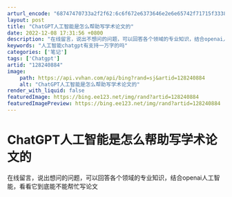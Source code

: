 ```yaml
---
arturl_encode: "68747470733a2f2f62:6c6f672e6373646e2e6e65742f71715f33383338393533332f:61727469636c652f64657461696c732f313238323430383834"
layout: post
title: "ChatGPT人工智能是怎么帮助写学术论文的"
date: 2022-12-08 17:31:56 +0800
description: "在线留言，说出不想问的问题，可以回答各个领域的专业知识，结合openai人工智能，看看它到底能不能帮"
keywords: "人工智能chatgpt有支持一万字的吗"
categories: ['笔记']
tags: ['Chatgpt']
artid: "128240884"
image:
    path: https://api.vvhan.com/api/bing?rand=sj&artid=128240884
    alt: "ChatGPT人工智能是怎么帮助写学术论文的"
render_with_liquid: false
featuredImage: https://bing.ee123.net/img/rand?artid=128240884
featuredImagePreview: https://bing.ee123.net/img/rand?artid=128240884
---
```


# ChatGPT人工智能是怎么帮助写学术论文的

在线留言，说出想问的问题，可以回答各个领域的专业知识，结合openai人工智能，看看它到底能不能帮忙写论文